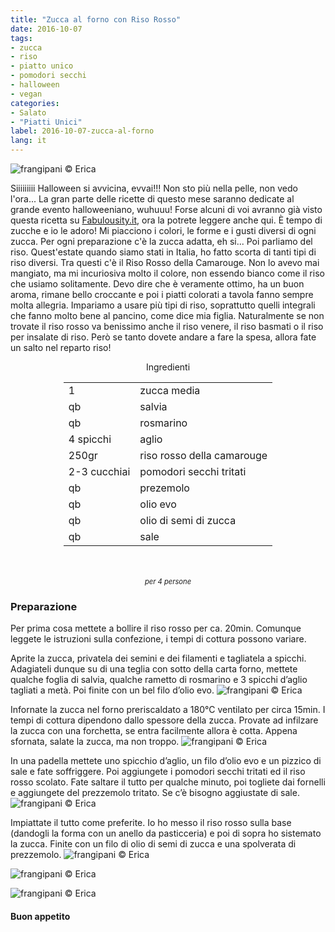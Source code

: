 ```yaml
---
title: "Zucca al forno con Riso Rosso"
date: 2016-10-07
tags:
- zucca
- riso
- piatto unico
- pomodori secchi
- halloween
- vegan
categories:
- Salato
- "Piatti Unici"
label: 2016-10-07-zucca-al-forno
lang: it
---
```

![](header.jpg "frangipani © Erica")

Siiiiiiiii Halloween si avvicina, evvai!!! Non sto più nella pelle, non vedo l'ora... La gran parte delle ricette di questo mese saranno dedicate al grande evento halloweeniano, wuhuuu! Forse alcuni di voi avranno già visto questa ricetta su <a href="http://fabulousity.it" target="_blank">Fabulousity.it</a>, ora la potrete leggere anche qui. È tempo di zucche e io le adoro! Mi piacciono i colori, le forme e i gusti diversi di ogni zucca. Per ogni preparazione c'è la zucca adatta, eh si... Poi parliamo del riso. Quest'estate quando siamo stati in Italia, ho fatto scorta di tanti tipi di riso diversi. Tra questi c'è il Riso Rosso della Camarouge. Non lo avevo mai mangiato, ma mi incuriosiva molto il colore, non essendo bianco come il riso che usiamo solitamente. Devo dire che è veramente ottimo, ha un buon aroma, rimane bello croccante e poi i piatti colorati a tavola fanno sempre molta allegria. Impariamo a usare più tipi di riso, soprattutto quelli integrali che fanno molto bene al pancino, come dice mia figlia. Naturalmente se non trovate il riso rosso va benissimo anche il riso venere, il riso basmati o il riso per insalate di riso. Però se tanto dovete andare a fare la spesa, allora fate un salto nel reparto riso!

<div id="wrapper" style="text-align: center">
  <div id="yourdiv" style="display: inline-block;">
    <div class="ingredients">
      <div class="ingredients-title">Ingredienti</div>
      <table>
        <tbody>
          <tr>
            <td>1</td>
            <td>zucca media</td>
          </tr>
          <tr>
            <td>qb</td>
            <td>salvia</td>
          </tr>
          <tr>
            <td>qb</td>
            <td>rosmarino</td>
          </tr>
          <tr>
            <td>4 spicchi</td>
            <td>aglio</td>
          </tr>
          <tr>
            <td>250gr</td>
            <td>riso rosso della camarouge</td>
          </tr>
          <tr>
            <td>2-3 cucchiai</td>
            <td>pomodori secchi tritati</td>
          </tr>
          <tr>
            <td>qb</td>
            <td>prezemolo</td>
          </tr>
          <tr>
            <td>qb</td>
            <td>olio evo</td>
          </tr>
          <tr>
            <td>qb</td>
            <td>olio di semi di zucca</td>
          </tr>
          <tr>
            <td>qb</td>
            <td>sale</td>  
          </tr>
        </tbody>
      </table>
      <br></br>
      <i class="pull-right" style="font-size: 80%;">per 4 persone</i>
    </div>
  </div>
</div>


<h3>
  <font color="grey">
    <i class="fa fa-cogs"></i>
  </font> Preparazione
</h3>

Per prima cosa mettete a bollire il riso rosso per ca. 20min. Comunque leggete le istruzioni sulla confezione, i tempi di cottura possono variare.

Aprite la zucca, privatela dei semini e dei filamenti e tagliatela a spicchi. Adagiateli dunque su di una teglia con sotto della carta forno, mettete qualche foglia di salvia, qualche rametto di rosmarino e 3 spicchi d’aglio tagliati a metà. Poi finite con un bel filo d’olio evo.
![](zucca.jpg "frangipani © Erica")

Infornate la zucca nel forno preriscaldato a 180°C ventilato per circa 15min. I tempi di cottura dipendono dallo spessore della zucca. Provate ad infilzare la zucca con una forchetta, se entra facilmente allora è cotta. Appena sfornata, salate la zucca, ma non troppo.
![](zuccacotta.jpg "frangipani © Erica")

In una padella mettete uno spicchio d’aglio, un filo d’olio evo e un pizzico di sale e fate soffriggere. Poi aggiungete i pomodori secchi tritati ed il riso rosso scolato. Fate saltare il tutto per qualche minuto, poi togliete dai fornelli e aggiungete del prezzemolo tritato. Se c’è bisogno aggiustate di sale.
![](riso.jpg "frangipani © Erica")

Impiattate il tutto come preferite. Io ho messo il riso rosso sulla base (dandogli la forma con un anello da pasticceria) e poi di sopra ho sistemato la zucca. Finite con un filo di olio di semi di zucca e una spolverata di prezzemolo.
![](risultato1.jpg "frangipani © Erica")

![](risultato2.jpg "frangipani © Erica")

![](risultato3.jpg "frangipani © Erica")


<h4>Buon appetito
  <font color="red">
    <i class="fa fa-smile-o"></i>
  </font>
</h4>
